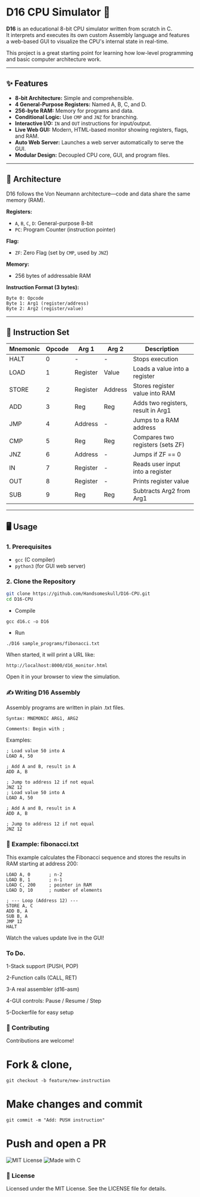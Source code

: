 # D16 CPU Simulator 🚀

**D16** is an educational 8-bit CPU simulator written from scratch in C.  
It interprets and executes its own custom Assembly language and features a web-based GUI to visualize the CPU's internal state in real-time.

This project is a great starting point for learning how low-level programming and basic computer architecture work.

---

## ✨ Features

- **8-bit Architecture:** Simple and comprehensible.
- **4 General-Purpose Registers:** Named A, B, C, and D.
- **256-byte RAM:** Memory for programs and data.
- **Conditional Logic:** Use `CMP` and `JNZ` for branching.
- **Interactive I/O:** `IN` and `OUT` instructions for input/output.
- **Live Web GUI:** Modern, HTML-based monitor showing registers, flags, and RAM.
- **Auto Web Server:** Launches a web server automatically to serve the GUI.
- **Modular Design:** Decoupled CPU core, GUI, and program files.

---

## 🧠 Architecture

D16 follows the Von Neumann architecture—code and data share the same memory (RAM).

**Registers:**
- `A`, `B`, `C`, `D`: General-purpose 8-bit
- `PC`: Program Counter (instruction pointer)

**Flag:**
- `ZF`: Zero Flag (set by `CMP`, used by `JNZ`)

**Memory:**
- 256 bytes of addressable RAM

**Instruction Format (3 bytes):**
```
Byte 0: Opcode
Byte 1: Arg1 (register/address)
Byte 2: Arg2 (register/value)
```

---

## 🧾 Instruction Set

| Mnemonic | Opcode | Arg 1     | Arg 2     | Description                              |
|----------|--------|-----------|-----------|------------------------------------------|
| HALT     | 0      | -         | -         | Stops execution                          |
| LOAD     | 1      | Register  | Value     | Loads a value into a register            |
| STORE    | 2      | Register  | Address   | Stores register value into RAM           |
| ADD      | 3      | Reg       | Reg       | Adds two registers, result in Arg1       |
| JMP      | 4      | Address   | -         | Jumps to a RAM address                   |
| CMP      | 5      | Reg       | Reg       | Compares two registers (sets ZF)         |
| JNZ      | 6      | Address   | -         | Jumps if ZF == 0                         |
| IN       | 7      | Register  | -         | Reads user input into a register         |
| OUT      | 8      | Register  | -         | Prints register value                    |
| SUB      | 9      | Reg       | Reg       | Subtracts Arg2 from Arg1                 |

---

## 🖥️ Usage

### 1. Prerequisites
- `gcc` (C compiler)
- `python3` (for GUI web server)

### 2. Clone the Repository
```bash
git clone https://github.com/Handsomeskull/D16-CPU.git
cd D16-CPU
```
- Compile
```
gcc d16.c -o D16
```
- Run
```
./D16 sample_programs/fibonacci.txt
```
When started, it will print a URL like:
```
http://localhost:8000/d16_monitor.html
```
Open it in your browser to view the simulation.


### ✍️ Writing D16 Assembly

Assembly programs are written in plain .txt files.

    Syntax: MNEMONIC ARG1, ARG2

    Comments: Begin with ;

  Examples:
  ```
; Load value 50 into A
LOAD A, 50

; Add A and B, result in A
ADD A, B

; Jump to address 12 if not equal
JNZ 12
; Load value 50 into A
LOAD A, 50

; Add A and B, result in A
ADD A, B

; Jump to address 12 if not equal
JNZ 12
```

### 📂 Example: fibonacci.txt

This example calculates the Fibonacci sequence and stores the results in RAM starting at address 200:
```
LOAD A, 0       ; n-2
LOAD B, 1       ; n-1
LOAD C, 200     ; pointer in RAM
LOAD D, 10      ; number of elements

; --- Loop (Address 12) ---
STORE A, C
ADD B, A
SUB B, A
JMP 12
HALT
```
Watch the values update live in the GUI!





 ### To Do.

1-Stack support (PUSH, POP)

2-Function calls (CALL, RET)

3-A real assembler (d16-asm)

4-GUI controls: Pause / Resume / Step

5-Dockerfile for easy setup


                           



### 🤝 Contributing

Contributions are welcome!

# Fork & clone,
```
git checkout -b feature/new-instruction
```
# Make changes and commit
```
git commit -m "Add: PUSH instruction"
```
# Push and open a PR


![MIT License](https://img.shields.io/badge/License-MIT-green.svg)
![Made with C](https://img.shields.io/badge/Made%20with-C-blue)


### 📜 License

Licensed under the MIT License. See the LICENSE file for details.
